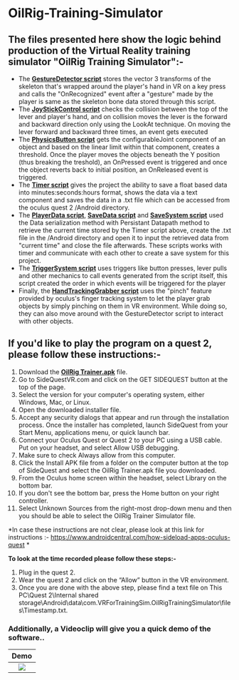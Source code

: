 # OilRig-Training-Simulator
## The files presented here show the logic behind production of the Virtual Reality training simulator "OilRig Training Simulator":-

* The [**GestureDetector script**](Assets/Scripts/GestureDetector.cs) stores the vector 3 transforms of the skeleton that's wrapped around the player's hand in VR on a key press and calls the "OnRecognized" event after a "gesture" made by the player is same as the skeleton bone data stored through this script.
* The [**JoyStickControl script**](Assets/Scripts/JoystickControl.cs) checks the collision between the top of the lever and player's hand, and on collision moves the lever is the forward and backward direction only using the LookAt technique. On moving the lever forward and backward three times, an event gets executed 
* The [**PhysicsButton script**](Assets/Scripts/PhysicsButton.cs) gets the configurableJoint component of an object and based on the linear limit within that component, creates a threshold. Once the player moves the objects beneath the Y position (thus breaking the treshold), an OnPressed event is triggered and once the object reverts back to initial position, an OnReleased event is triggered. 
* The [**Timer script**](Assets/Scripts/Timer.cs) gives the project the ability to save a float based data into minutes:seconds:hours format, shows the data via a text component and saves the data in a .txt file which can be accessed from the oculus quest 2 /Android directory.
* The [**PlayerData script**](Assets/Scripts/PlayerData.cs), [**SaveData script**](Assets/Scripts/SaveData.cs) and [**SaveSystem script**](Assets/Scripts/SaveSystem.cs) used the Data serialization method with Persistant Datapath method to retrieve the current time stored by the Timer script above, create the .txt file in the /Android directory and open it to input the retrieved data from "current time" and close the file afterwards. These scripts works with timer and communicate with each other to create a save system for this project.
* The [**TriggerSystem script**](Assets/Scripts/TriggerSystem.cs) uses triggers like button presses, lever pulls and other mechanics to call events generated from the script itself, this script created the order in which events will be triggered for the player 
* Finally, the [**HandTrackingGrabber script**](Assets/Scripts/HandTrackinGrabber.cs) uses the "pinch" feature provided by oculus's finger tracking system to let the player grab objects by simply pinching on them in VR environment. While doing so, they can also move around with the GestureDetector script to interact with other objects.
## If you'd like to play the program on a quest 2, please follow these instructions:-
1. Download the  [**OilRig Trainer.apk**](https://drive.google.com/file/d/1WTGJ-mLGk28n3vuhOgInZ_9ItNfbJpP_/view?usp=sharing) file.
2. Go to SideQuestVR.com and click on the GET SIDEQUEST button at the top of the page.
3. Select the version for your computer's operating system, either Windows, Mac, or Linux.
4. Open the downloaded installer file.
5. Accept any security dialogs that appear and run through the installation process. Once the installer has completed, launch SideQuest from your Start Menu, applications menu, or quick launch bar.
6. Connect your Oculus Quest or Quest 2 to your PC using a USB cable. Put on your headset, and select Allow USB debugging.
7. Make sure to check Always allow from this computer.
8. Click the Install APK file from a folder on the computer button at the top of SideQuest and select the OilRig Trainer.apk file you downloaded.
9. From the Oculus home screen within the headset, select Library on the bottom bar. 
10. If you don't see the bottom bar, press the Home button on your right controller.
11. Select Unknown Sources from the right-most drop-down menu and then you should be able to select the OilRig Trainer Simulator file.

*In case these instructions are not clear, please look at this link for instructions :- https://www.androidcentral.com/how-sideload-apps-oculus-quest *

**To look at the time recorded please follow these steps:-**
1. Plug in the quest 2.
2. Wear the quest 2 and click on the “Allow” button in the VR environment.
3. Once you are done with the above step, please find a text file on This PC\Quest 2\Internal shared storage\Android\data\com.VRForTrainingSim.OilRigTrainingSimulator\files\Timestamp.txt.

### Additionally, a Videoclip will give you a quick demo of the software..
Demo             |
:-------------------------:|
[![](https://i.ytimg.com/vi/RDRXlddaEws/0.jpg)](https://youtu.be/RDRXlddaEws "GoodV/SEvil") |
